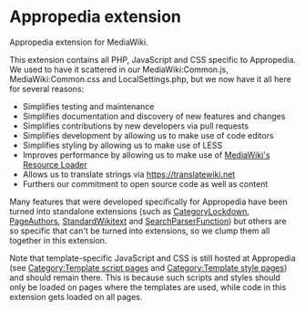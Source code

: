 # Appropedia extension

Appropedia extension for MediaWiki.

This extension contains all PHP, JavaScript and CSS specific to Appropedia. We used to have it scattered in our MediaWiki:Common.js, MediaWiki:Common.css and LocalSettings.php, but we now have it all here for several reasons:

* Simplifies testing and maintenance
* Simplifies documentation and discovery of new features and changes
* Simplifies contributions by new developers via pull requests
* Simplifies development by allowing us to make use of code editors
* Simplifies styling by allowing us to make use of LESS
* Improves performance by allowing us to make use of [MediaWiki's Resource Loader](https://www.mediawiki.org/wiki/ResourceLoader)
* Allows us to translate strings via https://translatewiki.net
* Furthers our commitment to open source code as well as content

Many features that were developed specifically for Appropedia have been turned into standalone extensions (such as [CategoryLockdown](https://www.mediawiki.org/wiki/Extension:CategoryLockdown), [PageAuthors](https://www.mediawiki.org/wiki/Extension:PageAuthors), [StandardWikitext](https://www.mediawiki.org/wiki/Extension:StandardWikitext) and [SearchParserFunction](https://www.mediawiki.org/wiki/Extension:SearchParserFunction)) but others are so specific that can't be turned into extensions, so we clump them all together in this extension.

Note that template-specific JavaScript and CSS is still hosted at Appropedia (see [Category:Template script pages](https://www.appropedia.org/Category:Template_script_pages) and [Category:Template style pages](https://www.appropedia.org/Category:Template_style_pages)) and should remain there. This is because such scripts and styles should only be loaded on pages where the templates are used, while code in this extension gets loaded on all pages.
